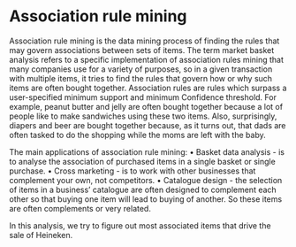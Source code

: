 Association rule mining
=======================
Association rule mining is the data mining process of finding the rules that may govern associations
between sets of items. The term market basket analysis refers to a specific implementation of
association rules mining that many companies use for a variety of purposes, so in a given
transaction with multiple items, it tries to find the rules that govern how or why such items are often
bought together. Association rules are rules which surpass a user-specified minimum support and
minimum Confidence threshold. For example, peanut butter and jelly are often bought together
because a lot of people like to make sandwiches using these two items. Also, surprisingly, diapers
and beer are bought together because, as it turns out, that dads are often tasked to do the
shopping while the moms are left with the baby. 

The main applications of association rule mining:
      • Basket data analysis - is to analyse the association of purchased items in a single basket or single purchase.
      • Cross marketing - is to work with other businesses that complement your own, not competitors.
      • Catalogue design - the selection of items in a business’ catalogue are often designed to complement each other so that buying one item will 
      lead to buying of another. So these items are often complements or very related.

In this analysis, we try to figure out most associated items that drive the sale of Heineken.
